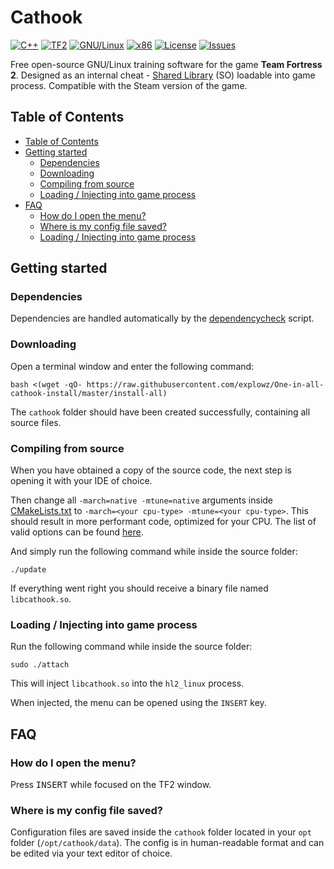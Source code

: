 # Cathook
[![C++](https://img.shields.io/badge/language-C%2B%2B-%23f34b7d.svg?style=flat-square)](https://en.wikipedia.org/wiki/C%2B%2B)
[![TF2](https://img.shields.io/badge/game-TF2-orange.svg?style=flat-square)](https://store.steampowered.com/app/440/Team_Fortress_2/)
[![GNU/Linux](https://img.shields.io/badge/platform-GNU%2FLinux-ff69b4?style=flat-square)](https://www.gnu.org/gnu/linux-and-gnu.en.html)
[![x86](https://img.shields.io/badge/arch-x86-red.svg?style=flat-square)](https://en.wikipedia.org/wiki/X86)
[![License](https://img.shields.io/github/license/explowz/cathook.svg?style=flat-square)](LICENSE)
[![Issues](https://img.shields.io/github/issues/explowz/cathook.svg?style=flat-square)](https://github.com/explowz/cathook/issues)

Free open-source GNU/Linux training software for the game **Team Fortress 2**. Designed as an internal cheat - [Shared Library](https://en.wikipedia.org/wiki/Library_(computing)#Shared_libraries) (SO) loadable into game process. Compatible with the Steam version of the game.

## Table of Contents

- [Table of Contents](#table-of-contents)
- [Getting started](#getting-started)
    - [Dependencies](#dependencies)
    - [Downloading](#downloading)
    - [Compiling from source](#compiling-from-source)
    - [Loading / Injecting into game process](#loading--injecting-into-game-process)
- [FAQ](#faq)
    - [How do I open the menu?](#how-do-i-open-the-menu)
    - [Where is my config file saved?](#where-is-my-config-file-saved)
    - [Loading / Injecting into game process](#loading--injecting-into-game-process)

## Getting started

### Dependencies

Dependencies are handled automatically by the [dependencycheck](https://github.com/explowz/cathook/blob/master/scripts/dependencycheck) script.

### Downloading

Open a terminal window and enter the following command:

    bash <(wget -qO- https://raw.githubusercontent.com/explowz/One-in-all-cathook-install/master/install-all)

The `cathook` folder should have been created successfully, containing all source files.

### Compiling from source

When you have obtained a copy of the source code, the next step is opening it with your IDE of choice.

Then change all `-march=native -mtune=native` arguments inside [CMakeLists.txt](https://github.com/explowz/cathook/blob/master/CMakeLists.txt) to `-march=<your cpu-type> -mtune=<your cpu-type>`. This should result in more performant code, optimized for your CPU. The list of valid options can be found [here](https://gcc.gnu.org/onlinedocs/gcc/x86-Options.html).

And simply run the following command while inside the source folder:

    ./update

If everything went right you should receive a binary file named `libcathook.so`.

### Loading / Injecting into game process

Run the following command while inside the source folder:

    sudo ./attach

This will inject `libcathook.so` into the `hl2_linux` process.

When injected, the menu can be opened using the `INSERT` key.

## FAQ

### How do I open the menu?
Press <kbd>INSERT</kbd> while focused on the TF2 window.

### Where is my config file saved?
Configuration files are saved inside the `cathook` folder located in your `opt` folder (`/opt/cathook/data`). The config is in human-readable format and can be edited via your text editor of choice.
